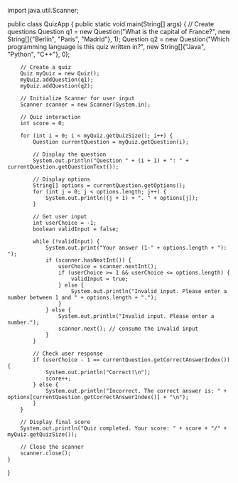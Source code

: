import java.util.Scanner;

public class QuizApp {
    public static void main(String[] args) {
        // Create questions
        Question q1 = new Question("What is the capital of France?", new String[]{"Berlin", "Paris", "Madrid"}, 1);
        Question q2 = new Question("Which programming language is this quiz written in?", new String[]{"Java", "Python", "C++"}, 0);

        // Create a quiz
        Quiz myQuiz = new Quiz();
        myQuiz.addQuestion(q1);
        myQuiz.addQuestion(q2);

        // Initialize Scanner for user input
        Scanner scanner = new Scanner(System.in);

        // Quiz interaction
        int score = 0;

        for (int i = 0; i < myQuiz.getQuizSize(); i++) {
            Question currentQuestion = myQuiz.getQuestion(i);

            // Display the question
            System.out.println("Question " + (i + 1) + ": " + currentQuestion.getQuestionText());

            // Display options
            String[] options = currentQuestion.getOptions();
            for (int j = 0; j < options.length; j++) {
                System.out.println((j + 1) + ". " + options[j]);
            }

            // Get user input
            int userChoice = -1;
            boolean validInput = false;

            while (!validInput) {
                System.out.print("Your answer (1-" + options.length + "): ");
                if (scanner.hasNextInt()) {
                    userChoice = scanner.nextInt();
                    if (userChoice >= 1 && userChoice <= options.length) {
                        validInput = true;
                    } else {
                        System.out.println("Invalid input. Please enter a number between 1 and " + options.length + ".");
                    }
                } else {
                    System.out.println("Invalid input. Please enter a number.");
                    scanner.next(); // consume the invalid input
                }
            }

            // Check user response
            if (userChoice - 1 == currentQuestion.getCorrectAnswerIndex()) {
                System.out.println("Correct!\n");
                score++;
            } else {
                System.out.println("Incorrect. The correct answer is: " + options[currentQuestion.getCorrectAnswerIndex()] + "\n");
            }
        }

        // Display final score
        System.out.println("Quiz completed. Your score: " + score + "/" + myQuiz.getQuizSize());

        // Close the scanner
        scanner.close();
    }
}
